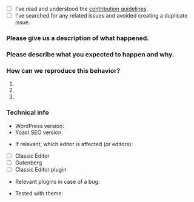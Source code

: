 <!-- Please use this template when creating an issue. 
- Please check the boxes after you've created your issue.
- Please use the latest version of Yoast SEO.-->

* [ ] I've read and understood the [contribution guidelines](https://github.com/Yoast/wordpress-seo/blob/trunk/.github/CONTRIBUTING.md).
* [ ] I've searched for any related issues and avoided creating a duplicate issue.

### Please give us a description of what happened.




### Please describe what you expected to happen and why.




### How can we reproduce this behavior?
1.
2.
3.

### Technical info
* WordPress version:
* Yoast SEO version:
<!-- You can check these boxes once you've created the issue. -->
* If relevant, which editor is affected (or editors): 
- [ ] Classic Editor
- [ ] Gutenberg
- [ ] Classic Editor plugin
* Relevant plugins in case of a bug:
<!-- Please make sure you can reproduce this bug with a default theme such as Twenty Seventeen. Sometimes issues may occur due to theme conflicts. -->
* Tested with theme:
